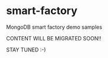# smart-factory
MongoDB smart factory demo samples


CONTENT WILL BE MIGRATED SOON!! 

STAY TUNED :-)
